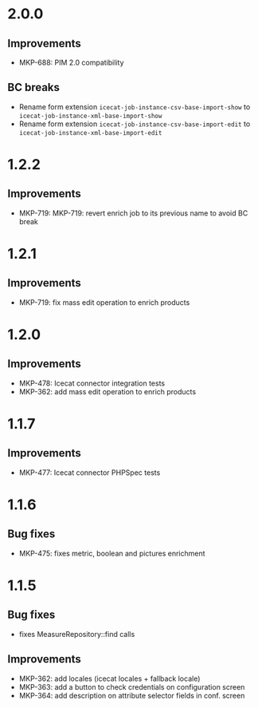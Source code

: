 # 2.0.0
## Improvements
- MKP-688: PIM 2.0 compatibility

## BC breaks
- Rename form extension `icecat-job-instance-csv-base-import-show` to `icecat-job-instance-xml-base-import-show`
- Rename form extension `icecat-job-instance-csv-base-import-edit` to `icecat-job-instance-xml-base-import-edit`

# 1.2.2
## Improvements
- MKP-719: MKP-719: revert enrich job to its previous name to avoid BC break

# 1.2.1
## Improvements
- MKP-719: fix mass edit operation to enrich products

# 1.2.0
## Improvements
- MKP-478: Icecat connector integration tests
- MKP-362: add mass edit operation to enrich products

# 1.1.7
## Improvements
- MKP-477: Icecat connector PHPSpec tests

# 1.1.6
## Bug fixes
- MKP-475: fixes metric, boolean and pictures enrichment 

# 1.1.5
## Bug fixes
- fixes MeasureRepository::find calls

## Improvements
- MKP-362: add locales (icecat locales + fallback locale)
- MKP-363: add a button to check credentials on configuration screen
- MKP-364: add description on attribute selector fields in conf. screen
